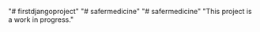 "# firstdjangoproject" 
"# safermedicine" 
"# safermedicine" 
"This project is a work in progress." 
